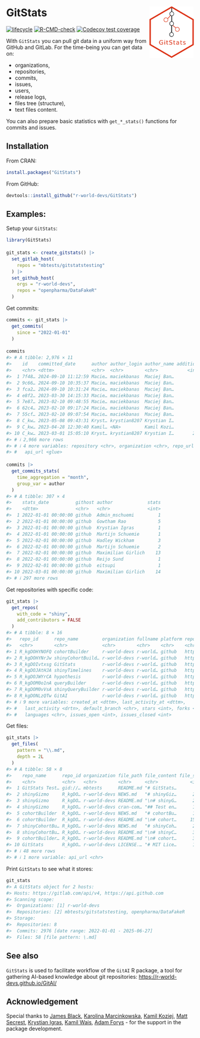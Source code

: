
<!-- README.md is generated from README.Rmd. Please edit that file -->

# GitStats <img src="man/figures/GitStats_logo.png" align="right" height="138" style="float:right; height:138px;"/>

<!-- badges: start -->

[![lifecycle](https://img.shields.io/badge/lifecycle-experimental-orange.svg)](https://lifecycle.r-lib.org/articles/stages.html#experimental)
[![R-CMD-check](https://github.com/r-world-devs/GitStats/workflows/R-CMD-check/badge.svg)](https://github.com/r-world-devs/GitStats/actions)
[![Codecov test
coverage](https://codecov.io/gh/r-world-devs/GitStats/branch/devel/graph/badge.svg)](https://app.codecov.io/gh/r-world-devs/GitStats?branch=devel)
<!-- badges: end -->

With `GitStats` you can pull git data in a uniform way from GitHub and
GitLab. For the time-being you can get data on:

- organizations,
- repositories,
- commits,
- issues,
- users,
- release logs,
- files tree (structure),
- text files content.

You can also prepare basic statistics with `get_*_stats()` functions for
commits and issues.

## Installation

From CRAN:

``` r
install.packages("GitStats")
```

From GitHub:

``` r
devtools::install_github("r-world-devs/GitStats")
```

## Examples:

Setup your `GitStats`:

``` r
library(GitStats)

git_stats <- create_gitstats() |>
  set_gitlab_host(
    repos = "mbtests/gitstatstesting"
  ) |>
  set_github_host(
    orgs = "r-world-devs",
    repos = "openpharma/DataFakeR"
  ) 
```

Get commits:

``` r
commits <- git_stats |>
  get_commits(
    since = "2022-01-01"
  )

commits
#> # A tibble: 2,976 × 11
#>    id    committed_date      author author_login author_name additions deletions
#>    <chr> <dttm>              <chr>  <chr>        <chr>           <int>     <int>
#>  1 7f48… 2024-09-10 11:12:59 Macie… maciekbanas  Maciej Ban…         0         0
#>  2 9c66… 2024-09-10 10:35:37 Macie… maciekbanas  Maciej Ban…         0         0
#>  3 fca2… 2024-09-10 10:31:24 Macie… maciekbanas  Maciej Ban…         0         0
#>  4 e8f2… 2023-03-30 14:15:33 Macie… maciekbanas  Maciej Ban…         1         0
#>  5 7e87… 2023-02-10 09:48:55 Macie… maciekbanas  Maciej Ban…         1         1
#>  6 62c4… 2023-02-10 09:17:24 Macie… maciekbanas  Maciej Ban…         2        87
#>  7 55cf… 2023-02-10 09:07:54 Macie… maciekbanas  Maciej Ban…        92         0
#>  8 C_kw… 2023-05-08 09:43:31 Kryst… krystian8207 Krystian I…        18         0
#>  9 C_kw… 2023-04-28 12:30:40 Kamil… <NA>         Kamil Kozi…        18         0
#> 10 C_kw… 2023-03-01 15:05:10 Kryst… krystian8207 Krystian I…       296       153
#> # ℹ 2,966 more rows
#> # ℹ 4 more variables: repository <chr>, organization <chr>, repo_url <chr>,
#> #   api_url <glue>

commits |>
  get_commits_stats(
    time_aggregation = "month",
    group_var = author
  )
#> # A tibble: 307 × 4
#>    stats_date          githost author             stats
#>    <dttm>              <chr>   <chr>              <int>
#>  1 2022-01-01 00:00:00 github  Admin_mschuemi         1
#>  2 2022-01-01 00:00:00 github  Gowtham Rao            5
#>  3 2022-01-01 00:00:00 github  Krystian Igras         1
#>  4 2022-01-01 00:00:00 github  Martijn Schuemie       1
#>  5 2022-02-01 00:00:00 github  Hadley Wickham         3
#>  6 2022-02-01 00:00:00 github  Martijn Schuemie       2
#>  7 2022-02-01 00:00:00 github  Maximilian Girlich    13
#>  8 2022-02-01 00:00:00 github  Reijo Sund             1
#>  9 2022-02-01 00:00:00 github  eitsupi                1
#> 10 2022-03-01 00:00:00 github  Maximilian Girlich    14
#> # ℹ 297 more rows
```

Get repositories with specific code:

``` r
git_stats |>
  get_repos(
    with_code = "shiny",
    add_contributors = FALSE
  )
#> # A tibble: 8 × 16
#>   repo_id      repo_name         organization fullname platform repo_url api_url
#>   <chr>        <chr>             <chr>        <chr>    <chr>    <chr>    <chr>  
#> 1 R_kgDOHYNOFQ cohortBuilder     r-world-devs r-world… github   https:/… https:…
#> 2 R_kgDOHYNrJw shinyCohortBuild… r-world-devs r-world… github   https:/… https:…
#> 3 R_kgDOIvtxsg GitStats          r-world-devs r-world… github   https:/… https:…
#> 4 R_kgDOJAtHJA shinyTimelines    r-world-devs r-world… github   https:/… https:…
#> 5 R_kgDOJWYrCA hypothesis        r-world-devs r-world… github   https:/… https:…
#> 6 R_kgDOM0o1nA queryBuilder      r-world-devs r-world… github   https:/… https:…
#> 7 R_kgDOM0vVsA shinyQueryBuilder r-world-devs r-world… github   https:/… https:…
#> 8 R_kgDONLzQTw GitAI             r-world-devs r-world… github   https:/… https:…
#> # ℹ 9 more variables: created_at <dttm>, last_activity_at <dttm>,
#> #   last_activity <drtn>, default_branch <chr>, stars <int>, forks <int>,
#> #   languages <chr>, issues_open <int>, issues_closed <int>
```

Get files:

``` r
git_stats |>
  get_files(
    pattern = "\\.md",
    depth = 2L
  )
#> # A tibble: 58 × 8
#>    repo_name      repo_id organization file_path file_content file_size repo_url
#>    <chr>          <chr>   <chr>        <chr>     <chr>            <int> <chr>   
#>  1 GitStats Test… gid://… mbtests      README.md "# GitStats…       122 https:/…
#>  2 shinyGizmo     R_kgDO… r-world-devs NEWS.md   "# shinyGiz…      2186 https:/…
#>  3 shinyGizmo     R_kgDO… r-world-devs README.md "\n# shinyG…      2337 https:/…
#>  4 shinyGizmo     R_kgDO… r-world-devs cran-com… "## Test en…      1700 https:/…
#>  5 cohortBuilder  R_kgDO… r-world-devs NEWS.md   "# cohortBu…      1072 https:/…
#>  6 cohortBuilder  R_kgDO… r-world-devs README.md "\n# cohort…     15830 https:/…
#>  7 shinyCohortBu… R_kgDO… r-world-devs NEWS.md   "# shinyCoh…      2018 https:/…
#>  8 shinyCohortBu… R_kgDO… r-world-devs README.md "\n# shinyC…      3355 https:/…
#>  9 cohortBuilder… R_kgDO… r-world-devs README.md "\n# cohort…      3472 https:/…
#> 10 GitStats       R_kgDO… r-world-devs LICENSE.… "# MIT Lice…      1075 https:/…
#> # ℹ 48 more rows
#> # ℹ 1 more variable: api_url <chr>
```

Print `GitStats` to see what it stores:

``` r
git_stats
#> A GitStats object for 2 hosts: 
#> Hosts: https://gitlab.com/api/v4, https://api.github.com
#> Scanning scope: 
#>  Organizations: [1] r-world-devs
#>  Repositories: [2] mbtests/gitstatstesting, openpharma/DataFakeR
#> Storage: 
#>  Repositories: 8 
#>  Commits: 2976 [date range: 2022-01-01 - 2025-06-27]
#>  Files: 58 [file pattern: \.md]
```

## See also

`GitStats` is used to facilitate workflow of the `GitAI` R package, a
tool for gathering AI-based knowledge about git repositories:
<https://r-world-devs.github.io/GitAI/>

## Acknowledgement

Special thanks to [James Black](https://github.com/epijim), [Karolina
Marcinkowska](https://github.com/marcinkowskak), [Kamil
Koziej](https://github.com/Cotau), [Matt
Secrest](https://github.com/mattsecrest), [Krystian
Igras](https://github.com/krystian8207), [Kamil
Wais](https://github.com/kalimu), [Adam
Forys](https://github.com/galachad) - for the support in the package
development.
